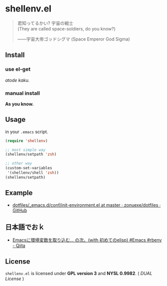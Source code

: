 shellenv.el
===========

> 君知ってるかい? 宇宙の戦士<br />
> (They are called space-soldiers, do you know?)
>
> ——宇宙大帝ゴッドシグマ (Space Emperor God Sigma)

Install
-------

### use el-get

*atode kaku.*

### manual install

**As you know.**

Usage
-----

in your `.emacs` script.

```lisp
(require 'shellenv)

;; most simple way
(shellenv/setpath 'zsh)

;; other way
(custom-set-variables
 '(shellenv/shell 'zsh))
(shellenv/setpath)
```

Example
-------

 * [dotfiles/_emacs.d/conf/init-environment.el at master · zonuexe/dotfiles · GitHub](https://github.com/zonuexe/dotfiles/blob/master/_emacs.d/conf/init-environment.el)

日本語でおｋ
------------

 * [Emacsに環境変数を取り込む… の次。(with 初めてのelisp) #Emacs #rbenv - Qiita](http://qiita.com/items/bdc979a7b93ea8f76bd3)

License
-------

`shellenv.el` is licensed under **GPL version 3** and **NYSL 0.9982**. ( *DUAL License* )
